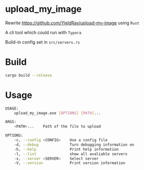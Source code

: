 # upload_my_image

Rewrite <https://github.com/YieldRay/upload-my-image> using `Rust`

A cli tool which could run with `Typora`

Build-in config set in `src/servers.rs`

# Build

```sh
cargo build --release
```

# Usage

```sh
USAGE:
    upload_my_image.exe [OPTIONS] [PATH]...

ARGS:
    <PATH>...    Path of the file to upload

OPTIONS:
    -c, --config <CONFIG>    Use a config file
    -d, --debug              Turn debugging information on
    -h, --help               Print help information
    -l, --list               show all avaliable servers
    -s, --server <SERVER>    Select server
    -V, --version            Print version information
```
